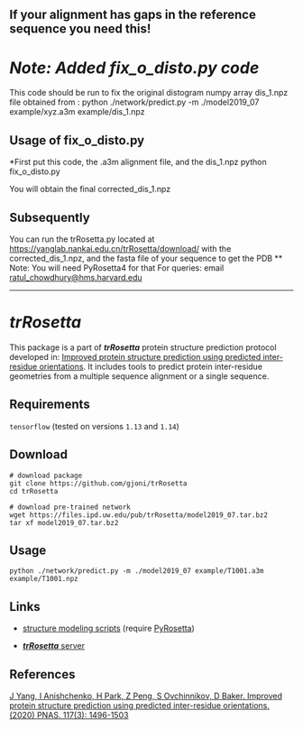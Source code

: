 ## If your alignment has gaps in the reference sequence you need this!

# *Note: Added fix_o_disto.py code*
This code should be run to fix the original distogram numpy array dis_1.npz file obtained from :
python ./network/predict.py -m ./model2019_07 example/xyz.a3m example/dis_1.npz 

## Usage of fix_o_disto.py
*First put this code, the .a3m alignment file, and the dis_1.npz 
python fix_o_disto.py

You will obtain the final corrected_dis_1.npz 

## Subsequently
You can run the trRosetta.py located at https://yanglab.nankai.edu.cn/trRosetta/download/ with the corrected_dis_1.npz, and the fasta file of your sequence to get the PDB
** Note: You will need PyRosetta4 for that
For queries: email ratul_chowdhury@hms.harvard.edu

_____________

# *trRosetta*
This package is a part of ***trRosetta*** protein structure prediction protocol developed in: [Improved protein structure prediction using predicted inter-residue orientations](https://www.biorxiv.org/content/10.1101/846279v1). It includes tools to predict protein inter-residue geometries from a multiple sequence alignment or a single sequence.



## Requirements
```tensorflow``` (tested on versions ```1.13``` and ```1.14```)

## Download

```
# download package
git clone https://github.com/gjoni/trRosetta
cd trRosetta

# download pre-trained network
wget https://files.ipd.uw.edu/pub/trRosetta/model2019_07.tar.bz2
tar xf model2019_07.tar.bz2
```

## Usage
```
python ./network/predict.py -m ./model2019_07 example/T1001.a3m example/T1001.npz
```

## Links

* [structure modeling scripts](http://yanglab.nankai.edu.cn/trRosetta/download/) (require [PyRosetta](http://www.pyrosetta.org/))

* [***trRosetta*** server](http://yanglab.nankai.edu.cn/trRosetta/)


## References
[J Yang, I Anishchenko, H Park, Z Peng, S Ovchinnikov, D Baker. Improved protein structure prediction using predicted inter-residue orientations. (2020) PNAS. 117(3): 1496-1503](https://www.pnas.org/content/117/3/1496)

